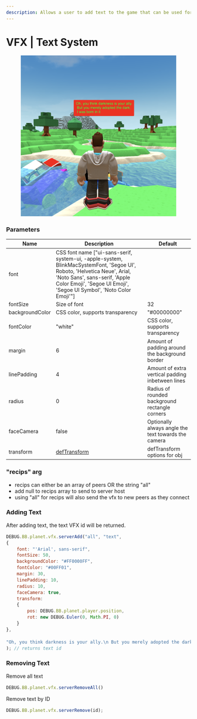 ```yaml
---
description: Allows a user to add text to the game that can be used for labels, signs etc
---
```


# VFX | Text System

<figure><img src="../.gitbook/assets/Screenshot 2022-11-23 at 11.11.11.png" alt=""><figcaption></figcaption></figure>

### Parameters

| Name            | Description                                                                                                                                                                                                                        | Default                                             |
| --------------- | ---------------------------------------------------------------------------------------------------------------------------------------------------------------------------------------------------------------------------------- | --------------------------------------------------- |
| font            | CSS font name \["ui-sans-serif, system-ui, -apple-system, BlinkMacSystemFont, 'Segoe UI', Roboto, 'Helvetica Neue', Arial, 'Noto Sans', sans-serif, 'Apple Color Emoji', 'Segoe UI Emoji', 'Segoe UI Symbol', 'Noto Color Emoji'"] |                                                     |
| fontSize        | Size of font                                                                                                                                                                                                                       | 32                                                  |
| backgroundColor | CSS color, supports transparency                                                                                                                                                                                                   | "#00000000"                                         |
| fontColor       | "white"                                                                                                                                                                                                                            | CSS color, supports transparency                    |
| margin          | 6                                                                                                                                                                                                                                  | Amount of padding around the background border      |
| linePadding     | 4                                                                                                                                                                                                                                  | Amount of extra vertical padding inbetween lines    |
| radius          | 0                                                                                                                                                                                                                                  | Radius of rounded background rectangle corners      |
| faceCamera      | false                                                                                                                                                                                                                              | Optionally always angle the text towards the camera |
| transform       | [defTransform](defs/utilities/transform-deftransform.md)                                                                                                                                                                           | defTransform options for obj                        |

### "recips" arg

* recips can either be an array of peers OR the string "all"
* add null to recips array to send to server host
* using "all" for recips will also send the vfx to new peers as they connect

### Adding Text

After adding text, the text VFX id will be returned.

```javascript
DEBUG.BB.planet.vfx.serverAdd("all", "text",
{
	font: "'Arial', sans-serif",
	fontSize: 50,
	backgroundColor: "#FF0000FF",
	fontColor: "#00FF01",
	margin: 30,
	linePadding: 10,
	radius: 10,
	faceCamera: true,
	transform:
	{
		pos: DEBUG.BB.planet.player.position,
		rot: new DEBUG.Euler(0, Math.PI, 0)
	}
},

"Oh, you think darkness is your ally.\n But you merely adopted the dark;\n I was born in it"
); // returns text id
```

### Removing Text

Remove all text

```javascript
DEBUG.BB.planet.vfx.serverRemoveAll()
```

Remove text by ID

```javascript
DEBUG.BB.planet.vfx.serverRemove(id);
```
